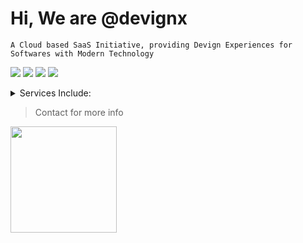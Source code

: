 # Hi, We are @devignx
```A Cloud based SaaS Initiative, providing Devign Experiences for Softwares with Modern Technology```


[![](https://i.ibb.co/bJgKQ6Q/image-2.png)](https://instagram.com/devignx)
[![](https://i.ibb.co/W5gb76p/image-4.png)](https://www.behance.net/devignx)
[![](https://i.ibb.co/D4zjv6H/image-5.png)](https://twitter.com/DevignX)
[![](https://i.ibb.co/K002Xwc/image-7.png)](https://www.linkedin.com/in/devignx/)
<br>


<details><summary>Services Include:</summary>

- UIUX Design<br>
- Brand Identity Design & Development<br>
- Full Stack Web Development <br>
- Social Media Content Design etc.. <br><br>
  
 </details>
 
> Contact for more info
<img src="https://user-images.githubusercontent.com/108688904/177196490-7010c59c-8760-4a9e-91e4-d504ba6ddda0.png" width="170" height="170" />
